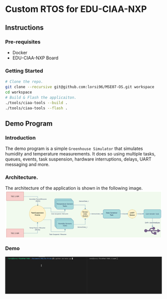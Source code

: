 # Custom RTOS for EDU-CIAA-NXP

## Instructions

### Pre-requisites
* Docker
* EDU-CIAA-NXP Board 

### Getting Started
```sh
# Clone the repo.
git clone --recursive git@github.com:lorsi96/MSE07-OS.git workspace 
cd workspace
# Build & Flash the applicaiton.
./tools/ciaa-tools --build .  
./tools/ciaa-tools --flash .
```

## Demo Program
### Introduction
The demo program is a simple `Greenhouse Simulator` that simulates humidity and
temperature measurements. It does so using multiple tasks,  queues, events, task suspension, 
hardware interruptions, delays, UART messaging and more. 
### Architecture.
The architecture of the application is shown in the following image.
![diagram](./doc/diagram.png)
### Demo
![demo](./doc/demo.gif)




